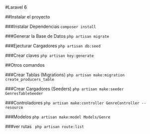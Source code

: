 #Laravel 6

##Instalar  el proyecto

###Instalar Dependencias
```composer install```

###Generar la Base de Datos
```php artisan migrate```

###Ejecturar Cargadores
```php artisan db:seed```

###Crear claves
```php artisan key:generate```


##Otros comandos

###Crear Tablas (Migrations)
```php artisan make:migration create_producers_table```

###Crear Cargadores (Seeders)
```php artisan make:seeder GenresTableSeeder```

###Controladores
```php artisan make:controller GenreController --resource```

###Modelos
```php artisan make:model Models/Genre```

###ver rutas
``` php artisan route:list```


